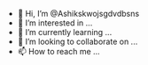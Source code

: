 - 👋 Hi, I’m @Ashikskwojsgdvdbsns
- 👀 I’m interested in ...
- 🌱 I’m currently learning ...
- 💞️ I’m looking to collaborate on ...
- 📫 How to reach me ...

<!---
Ashikskwojsgdvdbsns/Ashikskwojsgdvdbsns is a ✨ special ✨ repository because its `README.md` (this file) appears on your GitHub profile.
You can click the Preview link to take a look at your changes.
--->
